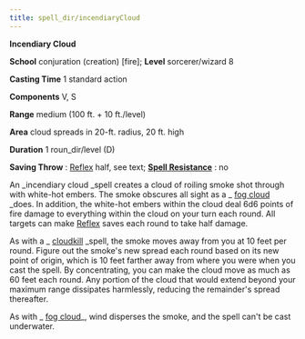 ```yaml
---
title: spell_dir/incendiaryCloud
---
```

 **Incendiary Cloud**

**School** conjuration (creation) [fire]; **Level** sorcerer/wizard 8

**Casting Time** 1 standard action

**Components** V, S

**Range** medium (100 ft. + 10 ft./level)

**Area** cloud spreads in 20-ft. radius, 20 ft. high

**Duration** 1 roun_dir/level (D)

**Saving Throw** : [Reflex](../combat#_reflex) half, see text; **[Spell Resistance](../glossary#_spell-resistance)** : no

An _incendiary cloud _spell creates a cloud of roiling smoke shot through with white-hot embers. The smoke obscures all sight as a _ [fog cloud](fogCloud) _does. In addition, the white-hot embers within the cloud deal 6d6 points of fire damage to everything within the cloud on your turn each round. All targets can make [Reflex](../combat#_reflex) saves each round to take half damage.

As with a _ [cloudkill](cloudkill#_cloudkill) _spell, the smoke moves away from you at 10 feet per round. Figure out the smoke's new spread each round based on its new point of origin, which is 10 feet farther away from where you were when you cast the spell. By concentrating, you can make the cloud move as much as 60 feet each round. Any portion of the cloud that would extend beyond your maximum range dissipates harmlessly, reducing the remainder's spread thereafter.

As with _ [fog cloud](fogCloud)_, wind disperses the smoke, and the spell can't be cast underwater.

